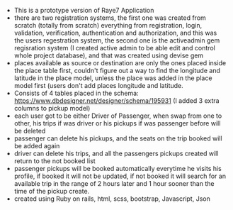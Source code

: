 - This is a prototype version of Raye7 Application
- there are two registration systems, the first one was created from scratch (totally from scratch) everything from registration, login, validation, verification, authentication and authorization, and this was the users regestration system, the second one is the activeadmin gem regisration system (I created active admin to be able edit and control whole project database), and that was created using devise gem
- places available as source or destination are only the ones placed inside the place table first, couldn't figure out a way to find the longitude and latitude in the place model, unless the place was added in the place model first (users don't add places longitude and latitude.
- Consists of 4 tables placed in the schema: https://www.dbdesigner.net/designer/schema/195931 (I added 3 extra columns to pickup model)
- each user got to be either Driver of Passenger, when swap from one to other, his trips if was driver or his pickups if was passenger before will be deleted
- passenger can delete his pickups, and the seats on the trip booked will be added again
- driver can delete his trips, and all the passengers pickups created will return to the not booked list
- passenger pickups will be booked automatically everytime he visits his profile, if booked it will not be updated, if not booked it will search for an available trip in the range of 2 hours later and 1 hour sooner than the time of the pickup create.
- created using Ruby on rails, html, scss, bootstrap, Javascript, Json

